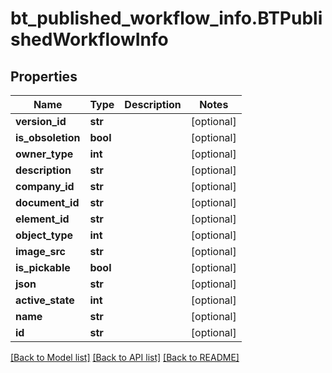 # bt_published_workflow_info.BTPublishedWorkflowInfo

## Properties
Name | Type | Description | Notes
------------ | ------------- | ------------- | -------------
**version_id** | **str** |  | [optional] 
**is_obsoletion** | **bool** |  | [optional] 
**owner_type** | **int** |  | [optional] 
**description** | **str** |  | [optional] 
**company_id** | **str** |  | [optional] 
**document_id** | **str** |  | [optional] 
**element_id** | **str** |  | [optional] 
**object_type** | **int** |  | [optional] 
**image_src** | **str** |  | [optional] 
**is_pickable** | **bool** |  | [optional] 
**json** | **str** |  | [optional] 
**active_state** | **int** |  | [optional] 
**name** | **str** |  | [optional] 
**id** | **str** |  | [optional] 

[[Back to Model list]](../README.md#documentation-for-models) [[Back to API list]](../README.md#documentation-for-api-endpoints) [[Back to README]](../README.md)


